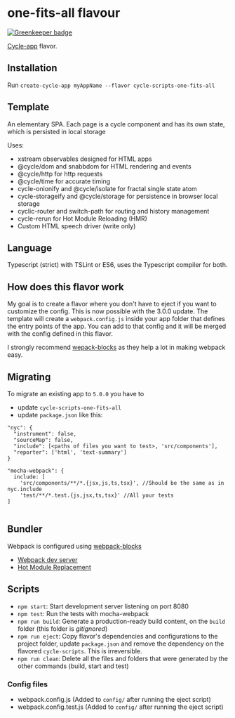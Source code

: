 # one-fits-all flavour

[![Greenkeeper badge](https://badges.greenkeeper.io/cyclejs-community/one-fits-all.svg)](https://greenkeeper.io/)

[Cycle-app](https://github.com/cyclejs-community/create-cycle-app) flavor.

## Installation

Run `create-cycle-app myAppName --flavor cycle-scripts-one-fits-all`

## Template

An elementary SPA. Each page is a cycle component and has its own state, which is persisted in local storage

Uses:
* xstream observables designed for HTML apps
* @cycle/dom and snabbdom for HTML rendering and events
* @cycle/http for http requests
* @cycle/time for accurate timing
* cycle-onionify and @cycle/isolate for fractal single state atom
* cycle-storageify and @cycle/storage for persistence in browser local storage
* cyclic-router and switch-path for routing and history management
* cycle-rerun for Hot Module Reloading (HMR)
* Custom HTML speech driver (write only)

## Language

Typescript (strict) with TSLint or ES6, uses the Typescript compiler for both.

## How does this flavor work

My goal is to create a flavor where you don't have to eject if you want to customize the config. This is now possible with the 3.0.0 update. The template will create a `webpack.config.js` inside your app folder that defines the entry points of the app. You can add to that config and it will be merged with the config defined in this flavor.

I strongly recommend [wepack-blocks](https://github.com/andywer/webpack-blocks) as they help a lot in making webpack easy.

## Migrating

To migrate an existing app to `5.0.0` you have to
* update `cycle-scripts-one-fits-all`
* update `package.json` like this:
```
"nyc": {
  "instrument": false,
  "sourceMap": false,
  "include": [<paths of files you want to test>, 'src/components'],
  "reporter": ['html', 'text-summary']
}

"mocha-webpack": {
  include: [
    'src/components/**/*.{jsx,js,ts,tsx}', //Should be the same as in nyc.include
    'test/**/*.test.{js,jsx,ts,tsx}' //All your tests
]
    
```
 
## Bundler

Webpack is configured using [webpack-blocks](https://github.com/andywer/webpack-blocks)
* [Webpack dev server](https://webpack.js.org/configuration/dev-server)
* [Hot Module Replacement](https://webpack.js.org/concepts/hot-module-replacement/)

## Scripts

- `npm start`: Start development server listening on port 8080
- `npm test`: Run the tests with mocha-webpack
- `npm run build`: Generate a production-ready build content, on the `build` folder (this folder is *gitignored*)
- `npm run eject`: Copy flavor's dependencies and configurations to the project folder, update `package.json` and remove the dependency on the flavored `cycle-scripts`. This is irreversible.
- `npm run clean`: Delete all the files and folders that were generated by the other commands (build, start and test)

### Config files
* webpack.config.js (Added to `config/` after running the eject script)
* webpack.config.test.js (Added to `config/` after running the eject script)
